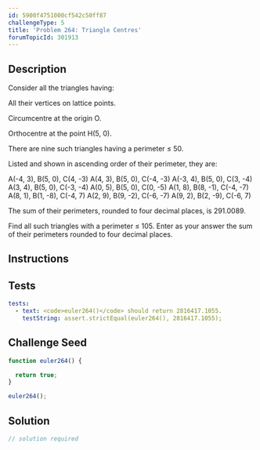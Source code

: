 ```yaml
---
id: 5900f4751000cf542c50ff87
challengeType: 5
title: 'Problem 264: Triangle Centres'
forumTopicId: 301913
---
```


## Description

<section id='description'>

Consider all the triangles having:

All their vertices on lattice points.

Circumcentre at the origin O.

Orthocentre at the point H(5, 0).

There are nine such triangles having a perimeter ≤ 50.

Listed and shown in ascending order of their perimeter, they are:

A(-4, 3), B(5, 0), C(4, -3) A(4, 3), B(5, 0), C(-4, -3) A(-3, 4), B(5, 0), C(3, -4) A(3, 4), B(5, 0), C(-3, -4) A(0, 5), B(5, 0), C(0, -5) A(1, 8), B(8, -1), C(-4, -7) A(8, 1), B(1, -8), C(-4, 7) A(2, 9), B(9, -2), C(-6, -7) A(9, 2), B(2, -9), C(-6, 7)

The sum of their perimeters, rounded to four decimal places, is 291.0089.

Find all such triangles with a perimeter ≤ 105. Enter as your answer the sum of their perimeters rounded to four decimal places.

</section>

## Instructions

<section id='instructions'>

</section>

## Tests

<section id='tests'>

```yml
tests:
  - text: <code>euler264()</code> should return 2816417.1055.
    testString: assert.strictEqual(euler264(), 2816417.1055);

```

</section>

## Challenge Seed

<section id='challengeSeed'>

<div id='js-seed'>

```js
function euler264() {

  return true;
}

euler264();
```

</div>

</section>

## Solution

<section id='solution'>

```js
// solution required
```

</section>
